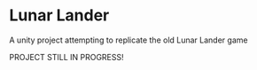 # Lunar Lander
A unity project attempting to replicate the old Lunar Lander game

PROJECT STILL IN PROGRESS!
